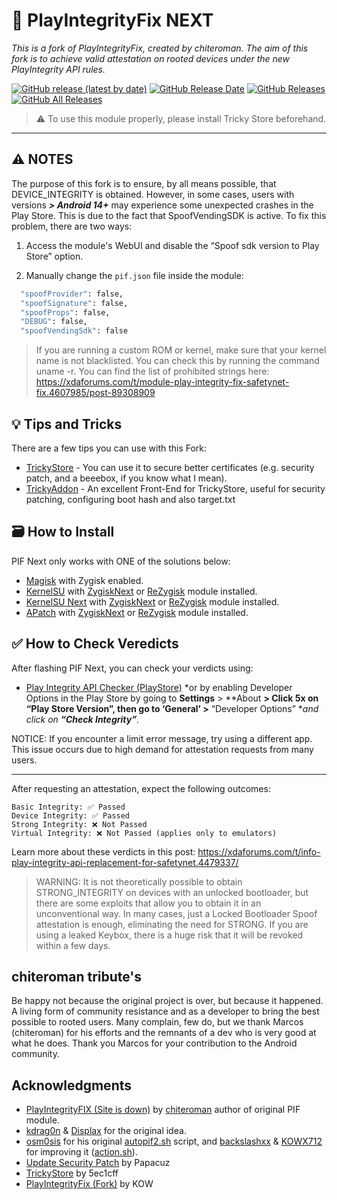 # 🚀 PlayIntegrityFix NEXT
*This is a fork of PlayIntegrityFix, created by chiteroman. The aim of this fork is to achieve valid attestation on rooted devices under the new PlayIntegrity API rules.*

[![GitHub release (latest by date)](https://img.shields.io/github/v/release/EricInacio01/PlayIntegrityFix-NEXT?label=Release&color=blue&style=flat)](https://github.com/EricInacio01/PlayIntegrityFix-NEXT/releases/latest)
[![GitHub Release Date](https://img.shields.io/github/release-date/EricInacio01/PlayIntegrityFix-NEXT?label=Release%20Date&color=brightgreen&style=flat)](https://github.com/EricInacio01/PlayIntegrityFix-NEXT/releases)
[![GitHub Releases](https://img.shields.io/github/downloads/EricInacio01/PlayIntegrityFix-NEXT/latest/total?label=Downloads%20%28Latest%20Release%29&color=blue&style=flat)](https://github.com/EricInacio01/PlayIntegrityFix-NEXT/releases/latest)
[![GitHub All Releases](https://img.shields.io/github/downloads/EricInacio01/PlayIntegrityFix-NEXT/total?label=Total%20Downloads%20%28All%20Releases%29&color=brightgreen&style=flat)](https://github.com/EricInacio01/PlayIntegrityFix-NEXT/releases)

> ⚠️ To use this module properly, please install Tricky Store beforehand.

---

## ⚠️ NOTES
The purpose of this fork is to ensure, by all means possible, that DEVICE_INTEGRITY is obtained. However, in some cases, users with versions ***> Android 14+*** may experience some unexpected crashes in the Play Store. This is due to the fact that SpoofVendingSDK is active. To fix this problem, there are two ways:

1. Access the module's WebUI and disable the “Spoof sdk version to Play Store” option.

2. Manually change the `pif.json` file inside the module:

```sh
  "spoofProvider": false,
  "spoofSignature": false,
  "spoofProps": false,
  "DEBUG": false,
  "spoofVendingSdk": false
```

> If you are running a custom ROM or kernel, make sure that your kernel name is not blacklisted. You can check this by running the command uname -r. You can find the list of prohibited strings here: https://xdaforums.com/t/module-play-integrity-fix-safetynet-fix.4607985/post-89308909

## 💡 Tips and Tricks
There are a few tips you can use with this Fork:

- [TrickyStore](https://github.com/5ec1cff/TrickyStore) - You can use it to secure better certificates (e.g. security patch, and a beeebox, if you know what I mean).
- [TrickyAddon](https://github.com/KOWX712/Tricky-Addon-Update-Target-List) - An excellent Front-End for TrickyStore, useful for security patching, configuring boot hash and also target.txt

## 🗃️ How to Install
PIF Next only works with ONE of the solutions below:
- [Magisk](https://github.com/topjohnwu/Magisk) with Zygisk enabled.
- [KernelSU](https://github.com/tiann/KernelSU) with [ZygiskNext](https://github.com/Dr-TSNG/ZygiskNext) or [ReZygisk](https://github.com/PerformanC/ReZygisk) module installed.
- [KernelSU Next](https://github.com/KernelSU-Next/KernelSU-Next) with [ZygiskNext](https://github.com/Dr-TSNG/ZygiskNext) or [ReZygisk](https://github.com/PerformanC/ReZygisk) module installed.
- [APatch](https://github.com/bmax121/APatch) with [ZygiskNext](https://github.com/Dr-TSNG/ZygiskNext) or [ReZygisk](https://github.com/PerformanC/ReZygisk) module installed.

## ✅ How to Check Veredicts
After flashing PIF Next, you can check your verdicts using:
- [Play Integrity API Checker (PlayStore)](https://play.google.com/store/apps/details?id=gr.nikolasspyr.integritycheck&pli=1)
*or by enabling Developer Options in the Play Store by going to **Settings** > **About **> Click 5x on **“Play Store Version”**, then go to **‘General’** >** “Developer Options” **and click on **“Check Integrity”**.*

NOTICE: If you encounter a limit error message, try using a different app. This issue occurs due to high demand for attestation requests from many users.

---
After requesting an attestation, expect the following outcomes:

    Basic Integrity: ✅ Passed
    Device Integrity: ✅ Passed
    Strong Integrity: ❌ Not Passed
    Virtual Integrity: ❌ Not Passed (applies only to emulators)

Learn more about these verdicts in this post: https://xdaforums.com/t/info-play-integrity-api-replacement-for-safetynet.4479337/

> WARNING: It is not theoretically possible to obtain STRONG_INTEGRITY on devices with an unlocked bootloader, but there are some exploits that allow you to obtain it in an unconventional way. In many cases, just a Locked Bootloader Spoof attestation is enough, eliminating the need for STRONG. If you are using a leaked Keybox, there is a huge risk that it will be revoked within a few days.

## chiteroman tribute's
Be happy not because the original project is over, but because it happened. A living form of community resistance and as a developer to bring the best possible to rooted users. Many complain, few do, but we thank Marcos (chiteroman) for his efforts and the remnants of a dev who is very good at what he does. Thank you Marcos for your contribution to the Android community.

## Acknowledgments
- [PlayIntegrityFIX (Site is down)](https://github.com/chiteroman/PlayIntegrityFix) by [chiteroman](https://github.com/chiteroman) author of original PIF module.
- [kdrag0n](https://github.com/kdrag0n/safetynet-fix) & [Displax](https://github.com/Displax/safetynet-fix) for the original idea.
- [osm0sis](https://github.com/osm0sis) for his original [autopif2.sh](https://github.com/osm0sis/PlayIntegrityFork/blob/main/module/autopif2.sh) script, and [backslashxx](https://github.com/backslashxx) & [KOWX712](https://github.com/KOWX712) for improving it ([action.sh](https://github.com/chiteroman/PlayIntegrityFix/blob/main/module/action.sh)).
- [Update Security Patch](https://github.com/Doze-off/update_security_patch) by Papacuz
- [TrickyStore](https://github.com/5ec1cff/TrickyStore) by 5ec1cff
- [PlayIntegrityFix (Fork)](https://github.com/KOWX712/PlayIntegrityFix) by KOW
